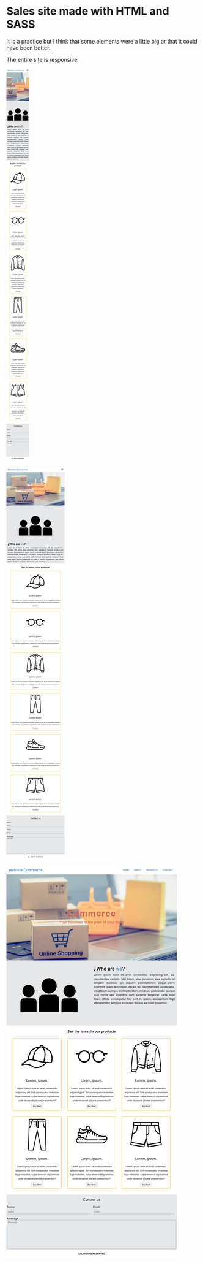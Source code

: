 # Sales site made with HTML and SASS

It is a practice but I think that some elements were a little big or that it could have been better.

The entire site is responsive.

![captura de mobile](/screenshots/Mobile.png "captura de mobile")

![captura de tablet](/screenshots/Tablet.png "captura de tablet")

![captura de desktop](/screenshots/Desktop.png "captura de desktop")